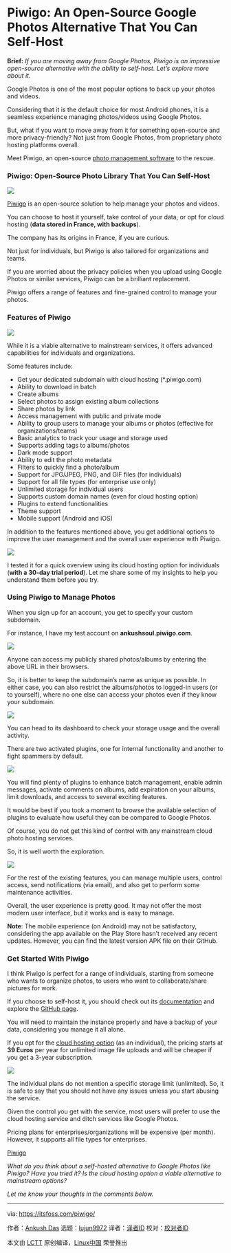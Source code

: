 [#]: subject: "Piwigo: An Open-Source Google Photos Alternative That You Can Self-Host"
[#]: via: "https://itsfoss.com/piwigo/"
[#]: author: "Ankush Das https://itsfoss.com/author/ankush/"
[#]: collector: "lujun9972"
[#]: translator: "geekpi"
[#]: reviewer: " "
[#]: publisher: " "
[#]: url: " "

Piwigo: An Open-Source Google Photos Alternative That You Can Self-Host
======

**Brief:** _If you are moving away from Google Photos, Piwigo is an impressive open-source alternative with the ability to self-host. Let’s explore more about it._

Google Photos is one of the most popular options to back up your photos and videos.

Considering that it is the default choice for most Android phones, it is a seamless experience managing photos/videos using Google Photos.

But, what if you want to move away from it for something open-source and more privacy-friendly? Not just from Google Photos, from proprietary photo hosting platforms overall.

Meet Piwigo, an open-source [photo management software][1] to the rescue.

### Piwigo: Open-Source Photo Library That You Can Self-Host

![][2]

[Piwigo][3] is an open-source solution to help manage your photos and videos.

You can choose to host it yourself, take control of your data, or opt for cloud hosting (**data stored in France, with backups**).

The company has its origins in France, if you are curious.

Not just for individuals, but Piwigo is also tailored for organizations and teams.

If you are worried about the privacy policies when you upload using Google Photos or similar services, Piwigo can be a brilliant replacement.

Piwigo offers a range of features and fine-grained control to manage your photos.

### Features of Piwigo

![][4]

While it is a viable alternative to mainstream services, it offers advanced capabilities for individuals and organizations.

Some features include:

  * Get your dedicated subdomain with cloud hosting (*.piwigo.com)
  * Ability to download in batch
  * Create albums
  * Select photos to assign existing album collections
  * Share photos by link
  * Access management with public and private mode
  * Ability to group users to manage your albums or photos (effective for organizations/teams)
  * Basic analytics to track your usage and storage used
  * Supports adding tags to albums/photos
  * Dark mode support
  * Ability to edit the photo metadata
  * Filters to quickly find a photo/album
  * Support for JPG/JPEG, PNG, and GIF files (for individuals)
  * Support for all file types (for enterprise use only)
  * Unlimited storage for individual users
  * Supports custom domain names (even for cloud hosting option)
  * Plugins to extend functionalities
  * Theme support
  * Mobile support (Android and iOS)



In addition to the features mentioned above, you get additional options to improve the user management and the overall user experience with Piwigo.

![][5]

I tested it for a quick overview using its cloud hosting option for individuals (**with a 30-day trial period**). Let me share some of my insights to help you understand them before you try.

### Using Piwigo to Manage Photos

When you sign up for an account, you get to specify your custom subdomain.

For instance, I have my test account on **ankushsoul.piwigo.com**.

![][6]

Anyone can access my publicly shared photos/albums by entering the above URL in their browsers.

So, it is better to keep the subdomain’s name as unique as possible. In either case, you can also restrict the albums/photos to logged-in users (or to yourself), where no one else can access your photos even if they know your subdomain.

![][7]

You can head to its dashboard to check your storage usage and the overall activity.

There are two activated plugins, one for internal functionality and another to fight spammers by default.

![][8]

You will find plenty of plugins to enhance batch management, enable admin messages, activate comments on albums, add expiration on your albums, limit downloads, and access to several exciting features.

It would be best if you took a moment to browse the available selection of plugins to evaluate how useful they can be compared to Google Photos.

Of course, you do not get this kind of control with any mainstream cloud photo hosting services.

So, it is well worth the exploration.

![][9]

For the rest of the existing features, you can manage multiple users, control access, send notifications (via email), and also get to perform some maintenance activities.

Overall, the user experience is pretty good. It may not offer the most modern user interface, but it works and is easy to manage.

**Note**: The mobile experience (on Android) may not be satisfactory, considering the app available on the Play Store hasn’t received any recent updates. However, you can find the latest version APK file on their GitHub.

### Get Started With Piwigo

I think Piwigo is perfect for a range of individuals, starting from someone who wants to organize photos, to users who want to collaborate/share pictures for work.

If you choose to self-host it, you should check out its [documentation][10] and explore the [GitHub page][11].

You will need to maintain the instance properly and have a backup of your data, considering you manage it all alone.

If you opt for the [cloud hosting option][12] (as an individual), the pricing starts at **39 Euros** per year for unlimited image file uploads and will be cheaper if you get a 3-year subscription.

![][13]

The individual plans do not mention a specific storage limit (unlimited). So, it is safe to say that you should not have any issues unless you start abusing the service.

Given the control you get with the service, most users will prefer to use the cloud hosting service and ditch services like Google Photos.

Pricing plans for enterprises/organizations will be expensive (per month). However, it supports all file types for enterprises.

[Piwigo][3]

_What do you think about a self-hosted alternative to Google Photos like Piwigo? Have you tried it? Is the cloud hosting option a viable alternative to mainstream options?_

_Let me know your thoughts in the comments below._

--------------------------------------------------------------------------------

via: https://itsfoss.com/piwigo/

作者：[Ankush Das][a]
选题：[lujun9972][b]
译者：[译者ID](https://github.com/译者ID)
校对：[校对者ID](https://github.com/校对者ID)

本文由 [LCTT](https://github.com/LCTT/TranslateProject) 原创编译，[Linux中国](https://linux.cn/) 荣誉推出

[a]: https://itsfoss.com/author/ankush/
[b]: https://github.com/lujun9972
[1]: https://itsfoss.com/linux-photo-management-software/
[2]: https://i0.wp.com/itsfoss.com/wp-content/uploads/2022/03/piwigo-feature.jpg?resize=800%2C424&ssl=1
[3]: https://piwigo.com/
[4]: https://i0.wp.com/itsfoss.com/wp-content/uploads/2022/03/piwigo-album-edit.png?resize=800%2C451&ssl=1
[5]: https://i0.wp.com/itsfoss.com/wp-content/uploads/2022/03/piwigo-upload.png?resize=800%2C665&ssl=1
[6]: https://i0.wp.com/itsfoss.com/wp-content/uploads/2022/03/piwigo-sign-up.png?resize=800%2C646&ssl=1
[7]: https://i0.wp.com/itsfoss.com/wp-content/uploads/2022/03/piwigo-dashboard.png?resize=800%2C435&ssl=1
[8]: https://i0.wp.com/itsfoss.com/wp-content/uploads/2022/03/piwigo-plugins.png?resize=800%2C499&ssl=1
[9]: https://i0.wp.com/itsfoss.com/wp-content/uploads/2022/03/piwigo-config.png?resize=800%2C632&ssl=1
[10]: https://piwigo.org/doc/doku.php
[11]: https://github.com/Piwigo
[12]: https://piwigo.com/pricing
[13]: https://i0.wp.com/itsfoss.com/wp-content/uploads/2022/03/piwigo-pricing.png?resize=800%2C509&ssl=1
